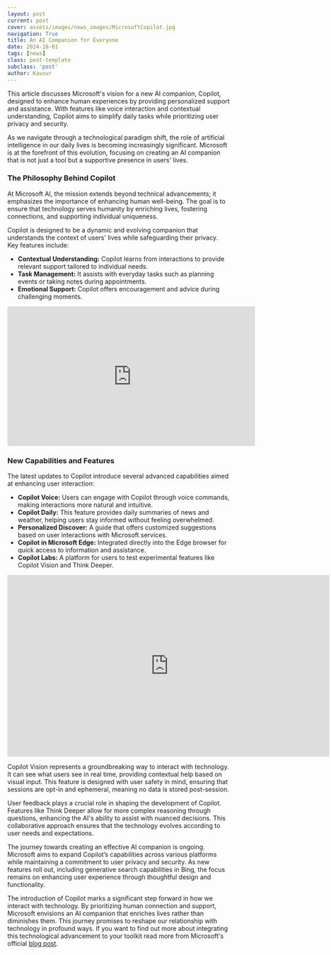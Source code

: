 ```yaml
---
layout: post
current: post
cover: assets/images/news_images/MicrosoftCopilot.jpg
navigation: True
title: An AI Companion for Everyone
date: 2024-10-01
tags: [news]
class: post-template
subclass: 'post'
author: Kavour
---
```


<p>This article discusses Microsoft's vision for a new AI companion, Copilot, designed to enhance human experiences by providing personalized support and assistance. With features like voice interaction and contextual understanding, Copilot aims to simplify daily tasks while prioritizing user privacy and security.</p>

<p>As we navigate through a technological paradigm shift, the role of artificial intelligence in our daily lives is becoming increasingly significant. Microsoft is at the forefront of this evolution, focusing on creating an AI companion that is not just a tool but a supportive presence in users' lives.</p>

<h3>The Philosophy Behind Copilot</h3>
<p>At Microsoft AI, the mission extends beyond technical advancements; it emphasizes the importance of enhancing human well-being. The goal is to ensure that technology serves humanity by enriching lives, fostering connections, and supporting individual uniqueness.</p>

<p>Copilot is designed to be a dynamic and evolving companion that understands the context of users' lives while safeguarding their privacy. Key features include:</p>
<ul>
    <li><strong>Contextual Understanding:</strong> Copilot learns from interactions to provide relevant support tailored to individual needs.</li>
    <li><strong>Task Management:</strong> It assists with everyday tasks such as planning events or taking notes during appointments.</li>
    <li><strong>Emotional Support:</strong> Copilot offers encouragement and advice during challenging moments.</li>
</ul>

<iframe width="560" height="315" src="https://www.youtube.com/embed/Op1kuT3zu_I?si=be_w4oNFzC9g1yRC" title="YouTube video player" frameborder="0" allow="accelerometer; autoplay; clipboard-write; encrypted-media; gyroscope; picture-in-picture; web-share" referrerpolicy="strict-origin-when-cross-origin" allowfullscreen></iframe>

<h3>New Capabilities and Features</h3>
<p>The latest updates to Copilot introduce several advanced capabilities aimed at enhancing user interaction:</p>
<ul>
    <li><strong>Copilot Voice:</strong> Users can engage with Copilot through voice commands, making interactions more natural and intuitive.</li>
    <li><strong>Copilot Daily:</strong> This feature provides daily summaries of news and weather, helping users stay informed without feeling overwhelmed.</li>
    <li><strong>Personalized Discover:</strong> A guide that offers customized suggestions based on user interactions with Microsoft services.</li>
    <li><strong>Copilot in Microsoft Edge:</strong> Integrated directly into the Edge browser for quick access to information and assistance.</li>
    <li><strong>Copilot Labs:</strong> A platform for users to test experimental features like Copilot Vision and Think Deeper.</li>
</ul>

<iframe width="728" height="410" src="https://www.youtube.com/embed/vSOp4uhgSjw" title="Copilot Vision" frameborder="0" allow="accelerometer; autoplay; clipboard-write; encrypted-media; gyroscope; picture-in-picture; web-share" referrerpolicy="strict-origin-when-cross-origin" allowfullscreen></iframe>

<p>Copilot Vision represents a groundbreaking way to interact with technology. It can see what users see in real time, providing contextual help based on visual input. This feature is designed with user safety in mind, ensuring that sessions are opt-in and ephemeral, meaning no data is stored post-session.</p>

<p>User feedback plays a crucial role in shaping the development of Copilot. Features like Think Deeper allow for more complex reasoning through questions, enhancing the AI's ability to assist with nuanced decisions. This collaborative approach ensures that the technology evolves according to user needs and expectations.</p>

<p>The journey towards creating an effective AI companion is ongoing. Microsoft aims to expand Copilot’s capabilities across various platforms while maintaining a commitment to user privacy and security. As new features roll out, including generative search capabilities in Bing, the focus remains on enhancing user experience through thoughtful design and functionality.</p>

<p>The introduction of Copilot marks a significant step forward in how we interact with technology. By prioritizing human connection and support, Microsoft envisions an AI companion that enriches lives rather than diminishes them. This journey promises to reshape our relationship with technology in profound ways. If you want to find out more about integrating this technological advancement to your toolkit read more from Microsoft's official <a href='https://blogs.microsoft.com/blog/2024/10/01/an-ai-companion-for-everyone/'>blog post</a>.</p>